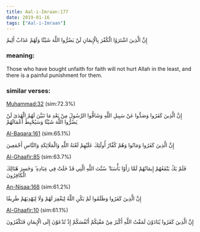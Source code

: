 ```yaml
---
title: Aal-i-Imraan:177
date: 2019-01-16
tags: ["Aal-i-Imraan"]
---
```

إِنَّ الَّذِينَ اشْتَرَوُا الْكُفْرَ بِالْإِيمَانِ لَنْ يَضُرُّوا اللَّهَ شَيْئًا وَلَهُمْ عَذَابٌ أَلِيمٌ
### meaning: 
Those who have bought unfaith for faith will not hurt Allah in the least, and there is a painful punishment for them.
### similar verses: 

[Muhammad:32](/47/32) (sim:72.3%)

إِنَّ الَّذِينَ كَفَرُوا وَصَدُّوا عَنْ سَبِيلِ اللَّهِ وَشَاقُّوا الرَّسُولَ مِنْ بَعْدِ مَا تَبَيَّنَ لَهُمُ الْهُدَىٰ لَنْ يَضُرُّوا اللَّهَ شَيْئًا وَسَيُحْبِطُ أَعْمَالَهُمْ

[Al-Baqara:161](/2/161) (sim:65.1%)

إِنَّ الَّذِينَ كَفَرُوا وَمَاتُوا وَهُمْ كُفَّارٌ أُولَٰئِكَ عَلَيْهِمْ لَعْنَةُ اللَّهِ وَالْمَلَائِكَةِ وَالنَّاسِ أَجْمَعِينَ

[Al-Ghaafir:85](/40/85) (sim:63.7%)

فَلَمْ يَكُ يَنْفَعُهُمْ إِيمَانُهُمْ لَمَّا رَأَوْا بَأْسَنَا ۖ سُنَّتَ اللَّهِ الَّتِي قَدْ خَلَتْ فِي عِبَادِهِ ۖ وَخَسِرَ هُنَالِكَ الْكَافِرُونَ

[An-Nisaa:168](/4/168) (sim:61.2%)

إِنَّ الَّذِينَ كَفَرُوا وَظَلَمُوا لَمْ يَكُنِ اللَّهُ لِيَغْفِرَ لَهُمْ وَلَا لِيَهْدِيَهُمْ طَرِيقًا

[Al-Ghaafir:10](/40/10) (sim:61.1%)

إِنَّ الَّذِينَ كَفَرُوا يُنَادَوْنَ لَمَقْتُ اللَّهِ أَكْبَرُ مِنْ مَقْتِكُمْ أَنْفُسَكُمْ إِذْ تُدْعَوْنَ إِلَى الْإِيمَانِ فَتَكْفُرُونَ
